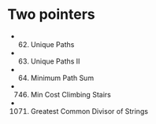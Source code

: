 # Two pointers

- 62. Unique Paths
- 63. Unique Paths II
- 64. Minimum Path Sum
- 746. Min Cost Climbing Stairs
- 1071. Greatest Common Divisor of Strings


